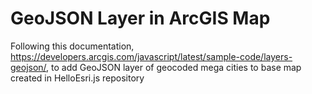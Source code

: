# GeoJSON Layer in ArcGIS Map

Following this documentation, https://developers.arcgis.com/javascript/latest/sample-code/layers-geojson/, to add GeoJSON layer of geocoded mega cities to base map created in HelloEsri.js repository

